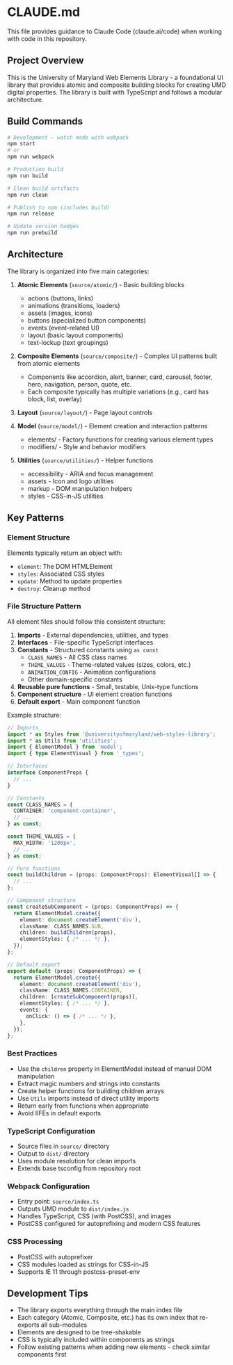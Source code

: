 # CLAUDE.md

This file provides guidance to Claude Code (claude.ai/code) when working with code in this repository.

## Project Overview

This is the University of Maryland Web Elements Library - a foundational UI library that provides atomic and composite building blocks for creating UMD digital properties. The library is built with TypeScript and follows a modular architecture.

## Build Commands

```bash
# Development - watch mode with webpack
npm start
# or
npm run webpack

# Production build
npm run build

# Clean build artifacts
npm run clean

# Publish to npm (includes build)
npm run release

# Update version badges
npm run prebuild
```

## Architecture

The library is organized into five main categories:

1. **Atomic Elements** (`source/atomic/`) - Basic building blocks
   - actions (buttons, links)
   - animations (transitions, loaders)
   - assets (images, icons)
   - buttons (specialized button components)
   - events (event-related UI)
   - layout (basic layout components)
   - text-lockup (text groupings)

2. **Composite Elements** (`source/composite/`) - Complex UI patterns built from atomic elements
   - Components like accordion, alert, banner, card, carousel, footer, hero, navigation, person, quote, etc.
   - Each composite typically has multiple variations (e.g., card has block, list, overlay)

3. **Layout** (`source/layout/`) - Page layout controls

4. **Model** (`source/model/`) - Element creation and interaction patterns
   - elements/ - Factory functions for creating various element types
   - modifiers/ - Style and behavior modifiers

5. **Utilities** (`source/utilities/`) - Helper functions
   - accessibility - ARIA and focus management
   - assets - Icon and logo utilities
   - markup - DOM manipulation helpers
   - styles - CSS-in-JS utilities

## Key Patterns

### Element Structure
Elements typically return an object with:
- `element`: The DOM HTMLElement
- `styles`: Associated CSS styles
- `update`: Method to update properties
- `destroy`: Cleanup method

### File Structure Pattern
All element files should follow this consistent structure:

1. **Imports** - External dependencies, utilities, and types
2. **Interfaces** - File-specific TypeScript interfaces
3. **Constants** - Structured constants using `as const`
   - `CLASS_NAMES` - All CSS class names
   - `THEME_VALUES` - Theme-related values (sizes, colors, etc.)
   - `ANIMATION_CONFIG` - Animation configurations
   - Other domain-specific constants
4. **Reusable pure functions** - Small, testable, Unix-type functions
5. **Component structure** - UI element creation functions
6. **Default export** - Main component function

Example structure:
```typescript
// Imports
import * as Styles from '@universityofmaryland/web-styles-library';
import * as Utils from 'utilities';
import { ElementModel } from 'model';
import { type ElementVisual } from '_types';

// Interfaces
interface ComponentProps {
  // ...
}

// Constants
const CLASS_NAMES = {
  CONTAINER: 'component-container',
  // ...
} as const;

const THEME_VALUES = {
  MAX_WIDTH: '1200px',
  // ...
} as const;

// Pure functions
const buildChildren = (props: ComponentProps): ElementVisual[] => {
  // ...
};

// Component structure
const createSubComponent = (props: ComponentProps) => {
  return ElementModel.create({
    element: document.createElement('div'),
    className: CLASS_NAMES.SUB,
    children: buildChildren(props),
    elementStyles: { /* ... */ },
  });
};

// Default export
export default (props: ComponentProps) => {
  return ElementModel.create({
    element: document.createElement('div'),
    className: CLASS_NAMES.CONTAINER,
    children: [createSubComponent(props)],
    elementStyles: { /* ... */ },
    events: {
      onClick: () => { /* ... */ },
    },
  });
};
```

### Best Practices
- Use the `children` property in ElementModel instead of manual DOM manipulation
- Extract magic numbers and strings into constants
- Create helper functions for building children arrays
- Use `Utils` imports instead of direct utility imports
- Return early from functions when appropriate
- Avoid IIFEs in default exports

### TypeScript Configuration
- Source files in `source/` directory
- Output to `dist/` directory
- Uses module resolution for clean imports
- Extends base tsconfig from repository root

### Webpack Configuration
- Entry point: `source/index.ts`
- Outputs UMD module to `dist/index.js`
- Handles TypeScript, CSS (with PostCSS), and images
- PostCSS configured for autoprefixing and modern CSS features

### CSS Processing
- PostCSS with autoprefixer
- CSS modules loaded as strings for CSS-in-JS
- Supports IE 11 through postcss-preset-env

## Development Tips

- The library exports everything through the main index file
- Each category (Atomic, Composite, etc.) has its own index that re-exports all sub-modules
- Elements are designed to be tree-shakable
- CSS is typically included within components as strings
- Follow existing patterns when adding new elements - check similar components first